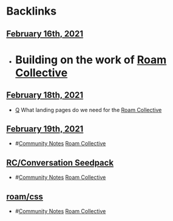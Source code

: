 
# Backlinks
## [February 16th, 2021](<February 16th, 2021.md>)
- # Building on the work of [Roam Collective](<Roam Collective.md>)

## [February 18th, 2021](<February 18th, 2021.md>)
- [Q](<Q.md>) What landing pages do we need for the [Roam Collective](<Roam Collective.md>)

## [February 19th, 2021](<February 19th, 2021.md>)
- #[Community Notes](<Community Notes.md>) [Roam Collective](<Roam Collective.md>)

## [RC/Conversation Seedpack](<RC/Conversation Seedpack.md>)
- #[Community Notes](<Community Notes.md>) [Roam Collective](<Roam Collective.md>)

## [roam/css](<roam/css.md>)
- #[Community Notes](<Community Notes.md>) [Roam Collective](<Roam Collective.md>)

